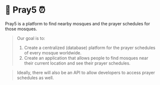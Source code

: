 # 🕌 Pray5 ⏰
Pray5 is a platform to find nearby mosques and the prayer schedules for those mosques.

> Our goal is to:
> 1. Create a centralized (database) platform for the prayer schedules of every mosque worldwide.
> 2. Create an application that allows people to find mosques near their current location and see their prayer schedules.

> Ideally, there will also be an API to allow developers to access prayer schedules as well.

